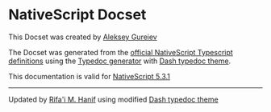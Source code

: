 NativeScript Docset
=======================

This Docset was created by [Aleksey Gureiev](https://github.com/alg)

The Docset was generated from the [official NativeScript Typescript
definitions](https://github.com/NativeScript/NativeScript/) using the
[Typedoc generator](http://typedoc.io/) with [Dash typedoc
theme](https://github.com/alg/typedoc-dash-theme).

This documentation is valid for [NativeScript 5.3.1](https://www.nativescript.org/)

---

Updated by [Rifa'i M. Hanif](https://github.com/hanreev) using modified [Dash typedoc
theme](https://github.com/hanreev/typedoc-dash-theme)
